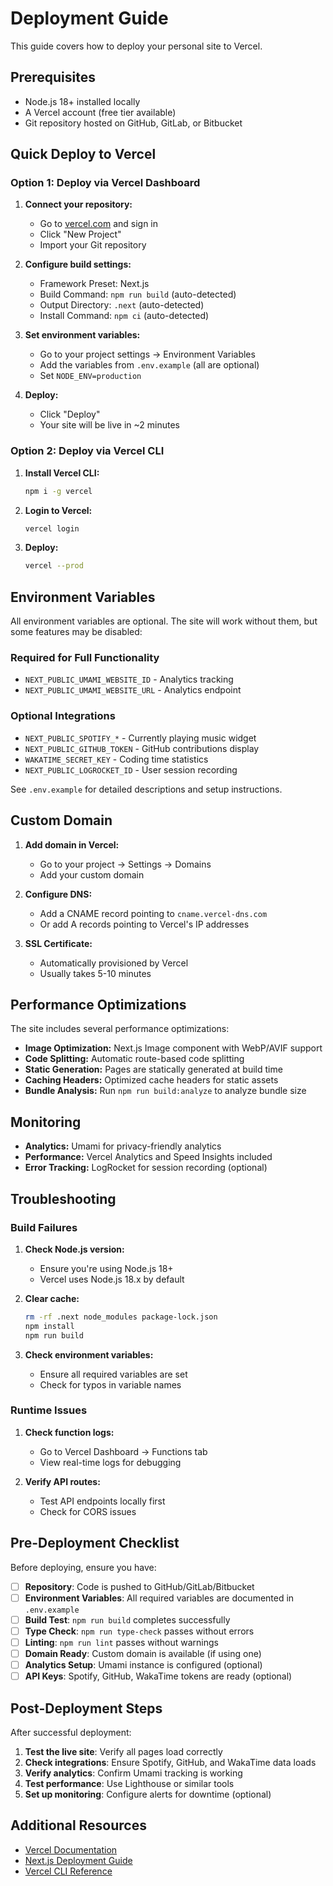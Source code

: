 # Deployment Guide

This guide covers how to deploy your personal site to Vercel.

## Prerequisites

- Node.js 18+ installed locally
- A Vercel account (free tier available)
- Git repository hosted on GitHub, GitLab, or Bitbucket

## Quick Deploy to Vercel

### Option 1: Deploy via Vercel Dashboard

1. **Connect your repository:**

   - Go to [vercel.com](https://vercel.com) and sign in
   - Click "New Project"
   - Import your Git repository

2. **Configure build settings:**

   - Framework Preset: Next.js
   - Build Command: `npm run build` (auto-detected)
   - Output Directory: `.next` (auto-detected)
   - Install Command: `npm ci` (auto-detected)

3. **Set environment variables:**

   - Go to your project settings → Environment Variables
   - Add the variables from `.env.example` (all are optional)
   - Set `NODE_ENV=production`

4. **Deploy:**
   - Click "Deploy"
   - Your site will be live in ~2 minutes

### Option 2: Deploy via Vercel CLI

1. **Install Vercel CLI:**

   ```bash
   npm i -g vercel
   ```

2. **Login to Vercel:**

   ```bash
   vercel login
   ```

3. **Deploy:**
   ```bash
   vercel --prod
   ```

## Environment Variables

All environment variables are optional. The site will work without them, but some features may be disabled:

### Required for Full Functionality

- `NEXT_PUBLIC_UMAMI_WEBSITE_ID` - Analytics tracking
- `NEXT_PUBLIC_UMAMI_WEBSITE_URL` - Analytics endpoint

### Optional Integrations

- `NEXT_PUBLIC_SPOTIFY_*` - Currently playing music widget
- `NEXT_PUBLIC_GITHUB_TOKEN` - GitHub contributions display
- `WAKATIME_SECRET_KEY` - Coding time statistics
- `NEXT_PUBLIC_LOGROCKET_ID` - User session recording

See `.env.example` for detailed descriptions and setup instructions.

## Custom Domain

1. **Add domain in Vercel:**

   - Go to your project → Settings → Domains
   - Add your custom domain

2. **Configure DNS:**

   - Add a CNAME record pointing to `cname.vercel-dns.com`
   - Or add A records pointing to Vercel's IP addresses

3. **SSL Certificate:**
   - Automatically provisioned by Vercel
   - Usually takes 5-10 minutes

## Performance Optimizations

The site includes several performance optimizations:

- **Image Optimization:** Next.js Image component with WebP/AVIF support
- **Code Splitting:** Automatic route-based code splitting
- **Static Generation:** Pages are statically generated at build time
- **Caching Headers:** Optimized cache headers for static assets
- **Bundle Analysis:** Run `npm run build:analyze` to analyze bundle size

## Monitoring

- **Analytics:** Umami for privacy-friendly analytics
- **Performance:** Vercel Analytics and Speed Insights included
- **Error Tracking:** LogRocket for session recording (optional)

## Troubleshooting

### Build Failures

1. **Check Node.js version:**

   - Ensure you're using Node.js 18+
   - Vercel uses Node.js 18.x by default

2. **Clear cache:**

   ```bash
   rm -rf .next node_modules package-lock.json
   npm install
   npm run build
   ```

3. **Check environment variables:**
   - Ensure all required variables are set
   - Check for typos in variable names

### Runtime Issues

1. **Check function logs:**

   - Go to Vercel Dashboard → Functions tab
   - View real-time logs for debugging

2. **Verify API routes:**
   - Test API endpoints locally first
   - Check for CORS issues

## Pre-Deployment Checklist

Before deploying, ensure you have:

- [ ] **Repository**: Code is pushed to GitHub/GitLab/Bitbucket
- [ ] **Environment Variables**: All required variables are documented in `.env.example`
- [ ] **Build Test**: `npm run build` completes successfully
- [ ] **Type Check**: `npm run type-check` passes without errors
- [ ] **Linting**: `npm run lint` passes without warnings
- [ ] **Domain Ready**: Custom domain is available (if using one)
- [ ] **Analytics Setup**: Umami instance is configured (optional)
- [ ] **API Keys**: Spotify, GitHub, WakaTime tokens are ready (optional)

## Post-Deployment Steps

After successful deployment:

1. **Test the live site**: Verify all pages load correctly
2. **Check integrations**: Ensure Spotify, GitHub, and WakaTime data loads
3. **Verify analytics**: Confirm Umami tracking is working
4. **Test performance**: Use Lighthouse or similar tools
5. **Set up monitoring**: Configure alerts for downtime (optional)

## Additional Resources

- [Vercel Documentation](https://vercel.com/docs)
- [Next.js Deployment Guide](https://nextjs.org/docs/deployment)
- [Vercel CLI Reference](https://vercel.com/docs/cli)
